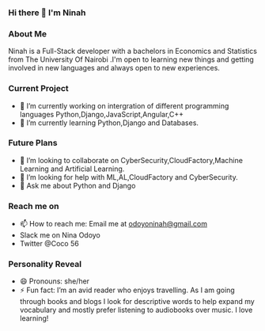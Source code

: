 ### Hi there 👋 I'm Ninah

### About Me
Ninah is a Full-Stack developer with a bachelors in Economics and Statistics from The University Of Nairobi .I'm open to learning new things and getting involved in new languages and always open to new experiences.

### Current Project
- 🔭 I’m currently working on intergration of different programming languages Python,Django,JavaScript,Angular,C++
- 🌱 I’m currently learning Python,Django and Databases.

### Future Plans
- 👯 I’m looking to collaborate on CyberSecurity,CloudFactory,Machine Learning and Artificial Learning.
- 🤔 I’m looking for help with ML,AL,CloudFactory and CyberSecurity.
- 💬 Ask me about Python and Django

### Reach me on
- 📫 How to reach me: Email me at odoyoninah@gmail.com
- Slack me on Nina Odoyo
- Twitter @Coco 56

### Personality Reveal
- 😄 Pronouns: she/her
- ⚡ Fun fact: I’m an avid reader who enjoys travelling. As I am going through books and blogs I look for descriptive words to help expand my vocabulary and mostly prefer listening to audiobooks over music. I love learning!



